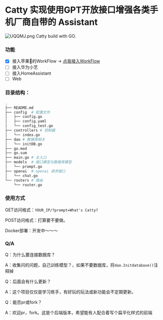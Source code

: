 # Catty 实现使用GPT开放接口增强各类手机厂商自带的 Assistant
![UQQMJ.png](https://i.328888.xyz/2022/12/29/UQQMJ.png)
Catty build with GO.

### 功能
- [x] 接入苹果🍎的WorkFlow -> [点我接入WorkFlow](https://www.icloud.com/shortcuts/121f16f23dd04b3a8a02ce4b5245cbc7)
- [ ] 接入华为小艺
- [ ] 接入HomeAssistant
- [ ] Web

### 目录结构：
```bash
.
├── README.md
├── config  # 配置文件
│   ├── config.go
│   ├── config.yaml
│   └── config_test.go
├── controllers # 控制器
│   └── index.go
├── dao # 数据库相关
│   └── initDB.go
├── go.mod
├── go.sum
├── main.go # 主入口
├── models  # 接口模型与数据库模型
│   └── prompt.go
├── openai  # openai 请求接口
│   └── chat.go
└── routers # 路由
    └── router.go
```

### 使用方式
GET访问格式：`YOUR_IP/?prompt=What's Catty?`

POST访问格式：打算要不要做。

Docker部署：开发中～～～

### Q/A
Q：为什么要连接数据库？

A：收集问的问题，自己训练模型？，如果不要数据库，将`dao.Initdatabase()`注释掉

Q：后面会有什么更新？

A：这个项目仅仅是学习练手，有好玩的玩法或新功能会不定期更新。

Q：能否pr或fork？

A：欢迎pr，fork。这是个后端版本，希望能有人配合着写个扁平化样式的前端